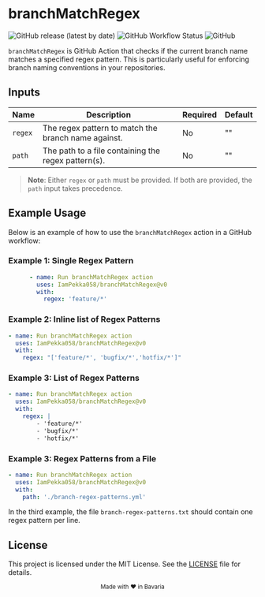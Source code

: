 # branchMatchRegex

![GitHub release (latest by date)](https://img.shields.io/github/v/release/IamPekka058/branchMatchRegex)
![GitHub Workflow Status](https://img.shields.io/github/actions/workflow/status/IamPekka058/branchMatchRegex/.github/workflows/build-and-commit.yml)
![GitHub](https://img.shields.io/github/license/IamPekka058/branchMatchRegex)

`branchMatchRegex` is  GitHub Action that checks if the current branch name matches a specified regex pattern. This is particularly useful for enforcing branch naming conventions in your repositories.

## Inputs

| Name   | Description                                              | Required | Default |
|--------|----------------------------------------------------------|----------|---------|
| `regex`| The regex pattern to match the branch name against.      | No       | ""      |
| `path` | The path to a file containing the regex pattern(s).      | No       | ""      |

> **Note**: Either `regex` or `path` must be provided. If both are provided, the `path` input takes precedence.

## Example Usage

Below is an example of how to use the `branchMatchRegex` action in a GitHub workflow:

### Example 1: Single Regex Pattern
```yaml
      - name: Run branchMatchRegex action
        uses: IamPekka058/branchMatchRegex@v0
        with:
          regex: 'feature/*'
```

### Example 2: Inline list of Regex Patterns
```yaml
- name: Run branchMatchRegex action
  uses: IamPekka058/branchMatchRegex@v0
  with:
    regex: "['feature/*', 'bugfix/*','hotfix/*']"
```
### Example 3: List of Regex Patterns
```yaml
- name: Run branchMatchRegex action
  uses: IamPekka058/branchMatchRegex@v0
  with:
    regex: |
        - 'feature/*'
        - 'bugfix/*'
        - 'hotfix/*'
```

### Example 3: Regex Patterns from a File
```yaml
- name: Run branchMatchRegex action
  uses: IamPekka058/branchMatchRegex@v0
  with:
    path: './branch-regex-patterns.yml'
```

In the third example, the file `branch-regex-patterns.txt` should contain one regex pattern per line.

## License

This project is licensed under the MIT License. See the [LICENSE](./LICENSE) file for details.

<div align="center">
  <sub>Made with ❤️ in Bavaria</sub>
</div>